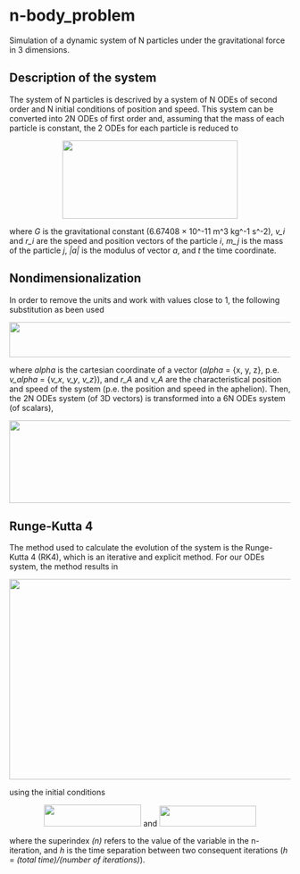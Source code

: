 # n-body_problem
Simulation of a dynamic system of N particles under the gravitational force in 3 dimensions. 

## Description of the system

The system of N particles is descrived by a system of N ODEs of second order and N initial conditions of position and speed. 
This system can be converted into 2N ODEs of first order and, assuming that the mass of each particle is constant, the 2 ODEs for each particle is reduced to 

<p align="center">
  <img width="314" height="140" src="https://user-images.githubusercontent.com/43704266/56372067-915eb000-61fe-11e9-8af6-f73e212ad4ec.png">
</p>

where *G* is the gravitational constant (6.67408 × 10^-11 m^3 kg^-1 s^-2), *v_i* and *r_i* are the speed and position vectors of the particle *i*, *m_j* is the mass of the particle *j*, *|a|* is the modulus of vector *a*, and *t* the time coordinate. 

## Nondimensionalization

In order to remove the units and work with values close to 1, the following substitution as been used

<p align="center">
  <img width="571" height="63" src="https://user-images.githubusercontent.com/43704266/56374536-b30e6600-6203-11e9-9048-2ac035ec6c56.png">
</p>

where *alpha* is the cartesian coordinate of a vector (*alpha* = {x, y, z}, p.e. *v_alpha* = {*v_x*, *v_y*, *v_z*}), and *r_A* and *v_A* are the characteristical position and speed of the system (p.e. the position and speed in the aphelion). 
Then, the 2N ODEs system (of 3D vectors) is transformed into a 6N ODEs system (of scalars),

<p align="center">
  <img width="600" height="148" src="https://user-images.githubusercontent.com/43704266/56374439-72aee800-6203-11e9-8983-3893640bba58.png">
</p>

## Runge-Kutta 4

The method used to calculate the evolution of the system is the Runge-Kutta 4 (RK4), which is an iterative and explicit method. For our ODEs system, the method results in 

<p align="center">
  <img width="712" height="359" src="https://user-images.githubusercontent.com/43704266/56374452-79d5f600-6203-11e9-9812-1418122908ca.png">
</p>

using the initial conditions

<p align="center">
  <img width="174" height="39" src="https://user-images.githubusercontent.com/43704266/56374458-7e021380-6203-11e9-91ea-3d1607f86c76.png">
  and 
  <img width="173" height="37" src="https://user-images.githubusercontent.com/43704266/56374460-7fcbd700-6203-11e9-8bb2-5b86f514a4e2.png">
</p>

where the superindex *(n)* refers to the value of the variable in the n-iteration, and *h* is the time separation between two consequent iterations (*h* = *(total time)/(number of iterations)*). 
